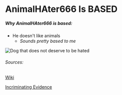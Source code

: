# AnimalHAter666 Is BASED
##### Why AnimalHAter666 is based:
* He doesn't like animals
  * *Sounds pretty based to me*

![Dog that does not deserve to be hated](https://cdn.pixabay.com/photo/2017/09/25/13/12/cocker-spaniel-2785074__340.jpg)

######  Sources: 
[Wiki](https://en.wikipedia.org/wiki/Love_That_Dog)

[Incriminating Evidence](https://github.com/AnimalHAter666)

